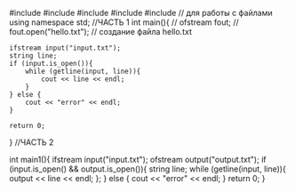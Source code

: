 
#include <iostream>
#include <string>
#include <vector>
#include <algorithm>
#include <fstream>// для работы с файлами
using namespace std;
 //ЧАСТЬ 1
int main(){
    // ofstream fout;
    // fout.open("hello.txt"); // создание файла hello.txt
   
    ifstream input("input.txt");
    string line;
    if (input.is_open()){
        while (getline(input, line)){
            cout << line << endl;
        }
    } else {
        cout << "error" << endl;
    }
    
    return 0;
}
//ЧАСТЬ 2

int main1(){
    ifstream input("input.txt");
    ofstream output("output.txt");
    if (input.is_open() && output.is_open()){
    string line;
        while (getline(input, line)){
            output << line << endl;
        };
    } else {
        cout << "error" << endl;
    }
    return 0;
}